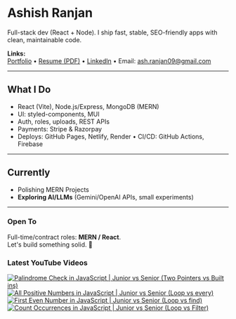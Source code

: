 # Ashish Ranjan

Full-stack dev (React + Node). I ship fast, stable, SEO-friendly apps with clean, maintainable code.

**Links:**  
[Portfolio](https://www.ashishranjan.net) • 
[Resume (PDF)](https://github.com/a2rp/resume/releases/latest/download/Ashish_Ranjan_Resume.pdf) • 
[LinkedIn](https://www.linkedin.com/in/aashishranjan/) • 
Email: ash.ranjan09@gmail.com

---

## What I Do
- React (Vite), Node.js/Express, MongoDB (MERN)
- UI: styled-components, MUI
- Auth, roles, uploads, REST APIs
- Payments: Stripe & Razorpay
- Deploys: GitHub Pages, Netlify, Render • CI/CD: GitHub Actions, Firebase

---

## Currently
- Polishing MERN Projects
- **Exploring AI/LLMs** (Gemini/OpenAI APIs, small experiments)

---

### Open To
Full-time/contract roles: **MERN / React**.  
Let's build something solid. 🚀

### Latest YouTube Videos
<p align="left">

<!-- BEGIN YOUTUBE-CARDS -->
[![Palindrome Check in JavaScript | Junior vs Senior (Two Pointers vs Built ins)](https://ytcards.demolab.com/?id=Tu9rMnPiUYM&title=Palindrome+Check+in+JavaScript+%7C+Junior+vs+Senior+%28Two+Pointers+vs+Built+ins%29&lang=en&timestamp=1761301089&background_color=%230d1117&title_color=%23ffffff&stats_color=%23b3b3b3&max_title_lines=2&width=360&border_radius=10 "Palindrome Check in JavaScript | Junior vs Senior (Two Pointers vs Built ins)")](https://www.youtube.com/shorts/Tu9rMnPiUYM)
[![All Positive Numbers in JavaScript | Junior vs Senior (Loop vs every)](https://ytcards.demolab.com/?id=dKdV3oDQt7c&title=All+Positive+Numbers+in+JavaScript+%7C+Junior+vs+Senior+%28Loop+vs+every%29&lang=en&timestamp=1761300489&background_color=%230d1117&title_color=%23ffffff&stats_color=%23b3b3b3&max_title_lines=2&width=360&border_radius=10 "All Positive Numbers in JavaScript | Junior vs Senior (Loop vs every)")](https://www.youtube.com/shorts/dKdV3oDQt7c)
[![First Even Number in JavaScript | Junior vs Senior (Loop vs find)](https://ytcards.demolab.com/?id=byhhRTHDiOg&title=First+Even+Number+in+JavaScript+%7C+Junior+vs+Senior+%28Loop+vs+find%29&lang=en&timestamp=1761300427&background_color=%230d1117&title_color=%23ffffff&stats_color=%23b3b3b3&max_title_lines=2&width=360&border_radius=10 "First Even Number in JavaScript | Junior vs Senior (Loop vs find)")](https://www.youtube.com/shorts/byhhRTHDiOg)
[![Count Occurrences in JavaScript | Junior vs Senior (Loop vs Filter)](https://ytcards.demolab.com/?id=UATCn0qszCE&title=Count+Occurrences+in+JavaScript+%7C+Junior+vs+Senior+%28Loop+vs+Filter%29&lang=en&timestamp=1761299823&background_color=%230d1117&title_color=%23ffffff&stats_color=%23b3b3b3&max_title_lines=2&width=360&border_radius=10 "Count Occurrences in JavaScript | Junior vs Senior (Loop vs Filter)")](https://www.youtube.com/shorts/UATCn0qszCE)
<!-- END YOUTUBE-CARDS -->

</p>
